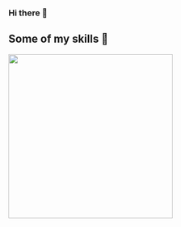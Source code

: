### Hi there 👋


## Some of my skills 📜
  
<a href="https://github.com/anuraghazra/github-readme-stats">
    <img width=325 align="center" src="https://github-readme-stats.vercel.app/api/top-langs/?username=mmelotti" />
</a>


<!--
**mmelotti/mmelotti** is a ✨ _special_ ✨ repository because its `README.md` (this file) appears on your GitHub profile.

Here are some ideas to get you started:

- 🔭 I’m currently working on ...
- 🌱 I’m currently learning ...
- 👯 I’m looking to collaborate on ...
- 🤔 I’m looking for help with ...
- 💬 Ask me about ...
- 📫 How to reach me: ...
- 😄 Pronouns: ...
- ⚡ Fun fact: ...
-->
